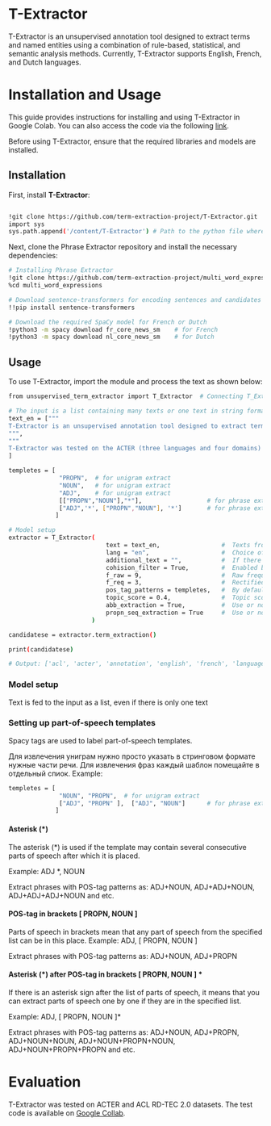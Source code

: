 # T-Extractor

T-Extractor is an unsupervised annotation tool designed to extract terms and named entities using a combination of rule-based, statistical, and semantic analysis methods. Currently, T-Extractor supports English, French, and Dutch languages.


# Installation and Usage

This guide provides instructions for installing and using T-Extractor in Google Colab. You can also access the code via the following [link](https://colab.research.google.com/drive/1eYdumGQ8bA3MUd-MCGIdBoNnX3Nm_S_N?usp=sharing).

Before using T-Extractor, ensure that the required libraries and models are installed.

## Installation

First, install **T-Extractor**:

```bash

!git clone https://github.com/term-extraction-project/T-Extractor.git
import sys
sys.path.append('/content/T-Extractor') # Path to the python file where the T-Extractor code is located

```

Next, clone the Phrase Extractor repository and install the necessary dependencies:

```bash
# Installing Phrase Extractor
!git clone https://github.com/term-extraction-project/multi_word_expressions.git
%cd multi_word_expressions

# Download sentence-transformers for encoding sentences and candidates
!!pip install sentence-transformers

# Download the required SpaCy model for French or Dutch
!python3 -m spacy download fr_core_news_sm    # for French
!python3 -m spacy download nl_core_news_sm    # for Dutch

```


## Usage

To use T-Extractor, import the module and process the text as shown below:

```bash
from unsupervised_term_extractor import T_Extractor  # Connecting T_Extractor

# The input is a list containing many texts or one text in string format.
text_en = ["""
T-Extractor is an unsupervised annotation tool designed to extract terms and named entities using a combination of rule-based, statistical, and semantic analysis methods. Currently, T-Extractor supports English, French, and Dutch languages.
""",
"""
T-Extractor was tested on the ACTER (three languages and four domains) and ACL RD-TEC 2.0 datasets, where the average F1 score was about 40% on English, outperform-ing some supervised methods. """
]

templetes = [
              "PROPN",  # for unigram extract
              "NOUN",   # for unigram extract
              "ADJ",    # for unigram extract
              [["PROPN","NOUN"],"*"],                  # for phrase extract
              ["ADJ",'*', ["PROPN","NOUN"], '*']       # for phrase extract
             ]

# Model setup
extractor = T_Extractor(
                           text = text_en,                 #  Texts from which terms need to be extracted
                           lang = "en",                    #  Choice of language from English(en), French(fr) and Dutch(nl). English is the default
                           additional_text = "",           #  If there is text of the same domain as the target. Needed to increase the frequency of phrases. 
                           cohision_filter = True,         #  Enabled by default. Filtering extracted phrases using frequencies.
                           f_raw = 9,                      #  Raw frequency threshold
                           f_req = 3,                      #  Rectified frequency threshold 
                           pos_tag_patterns = templetes,   #  By default, they are embedded in the model. You can apply your own templates.
                           topic_score = 0.4,              #  Topic score threshold
                           abb_extraction = True,          #  Use or not additional rule for extracting abbreviations
                           propn_seq_extraction = True     #  Use or not additional rule for extracting sequences of proper nouns (PRON)
                       )

candidatese = extractor.term_extraction()

print(candidatese)

# Output: ['acl', 'acter', 'annotation', 'english', 'french', 'languages', 't-extractor']

```


### Model setup

Text is fed to the input as a list, even if there is only one text

### Setting up part-of-speech templates

Spacy tags are used to label part-of-speech templates.

Для извлечения униграм нужно просто указать в стринговом формате нужные части речи. Для извлечения фраз каждый шаблон помещайте в отдельный спиок.
Example:
```bash
templetes = [
              "NOUN", "PROPN",  # for unigram extract
              ["ADJ", "PROPN" ],  ["ADJ", "NOUN"]      # for phrase extract
             ]
```

#### Asterisk (*)
The asterisk (*) is used if the template may contain several consecutive parts of speech after which it is placed.

Example: ADJ *, NOUN

Extract phrases with POS-tag patterns as: ADJ+NOUN, ADJ+ADJ+NOUN, ADJ+ADJ+ADJ+NOUN and etc.


#### POS-tag in brackets [ PROPN, NOUN ]
Parts of speech in brackets mean that any part of speech from the specified list can be in this place.
Example: ADJ, [ PROPN, NOUN ]

Extract phrases with POS-tag patterns as: ADJ+NOUN, ADJ+PROPN

#### Asterisk (*) after POS-tag in brackets [ PROPN, NOUN ] *
If there is an asterisk sign after the list of parts of speech, it means that you can extract parts of speech one by one if they are in the specified list.

Example: ADJ, [ PROPN, NOUN ]*

Extract phrases with POS-tag patterns as: ADJ+NOUN, ADJ+PROPN, ADJ+NOUN+NOUN, ADJ+NOUN+PROPN+NOUN,   ADJ+NOUN+PROPN+PROPN and etc.


# Evaluation

T-Extractor was tested on ACTER and ACL RD-TEC 2.0 datasets. The test code is available on [Google Collab](https://colab.research.google.com/drive/1LgGsv5FawMZOVrFhhpIpkrqbgx1q4nu3?usp=sharing). 


